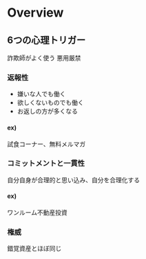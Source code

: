 # Overview
## 6つの心理トリガー
詐欺師がよく使う
悪用厳禁

### 返報性
- 嫌いな人でも働く
- 欲しくないものでも働く
- お返しの方が多くなる

#### ex)
試食コーナー、無料メルマガ

### コミットメントと一貫性
自分自身が合理的と思い込み、自分を合理化する

#### ex)
ワンルーム不動産投資

### 権威
錯覚資産とほぼ同じ


